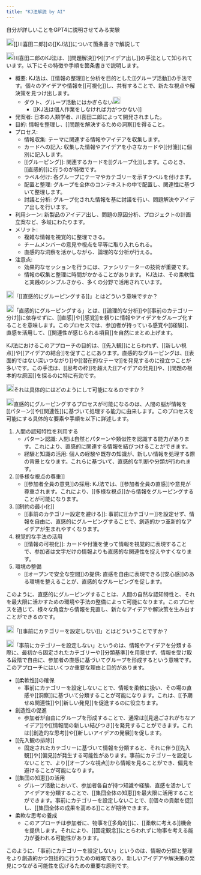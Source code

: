 ```yaml
---
title: "KJ法解説 by AI"
---
```


自分が詳しいことをGPT4に説明させてみる実験

<img src='https://scrapbox.io/api/pages/nishio/nishio/icon' alt='nishio.icon' height="19.5"/>[[川喜田二郎]]の[[KJ法]]について箇条書きで解説して

<img src='https://scrapbox.io/api/pages/nishio/gpt/icon' alt='gpt.icon' height="19.5"/>川喜田二郎のKJ法は、[[問題解決]]や[[アイデア出し]]の手法として知られています。以下にその特徴や手順を箇条書きで説明します。
- 概要: KJ法は、[[情報の整理]]と分析を目的とした[[グループ活動]]の手法です。個々のアイデアや情報を[[可視化]]し、共有することで、新たな視点や解決策を見つけ出します。
    - ダウト、グループ活動にはかぎらない<img src='https://scrapbox.io/api/pages/nishio/nishio/icon' alt='nishio.icon' height="19.5"/>
        - [[KJ法は個人作業をしなければ力がつかない]]
- 発案者: 日本の人類学者、川喜田二郎によって開発されました。
- 目的: 情報を整理し、[[問題を解決するための洞察]]を得ること。
- プロセス:
    - 情報収集: テーマに関連する情報やアイデアを収集します。
    - カードへの記入: 収集した情報やアイデアを小さなカードや[[付箋]]に個別に記入します。
    - [[グルーピング]]: 関連するカードを[[グループ化]]します。このとき、[[直感的]]に行うのが特徴です。
    - ラベル付け: 各グループにテーマやカテゴリーを示すラベルを付けます。
    - 配置と整理: グループを全体のコンテキストの中で配置し、関連性に基づいて整理します。
    - 討議と分析: グループ化された情報を基に討議を行い、問題解決やアイデア出しを行います。
- 利用シーン: 新製品のアイデア出し、問題の原因分析、プロジェクトの計画立案など、多岐にわたります。
- メリット:
    - 複雑な情報を視覚的に整理できる。
    - チームメンバーの意見や視点を平等に取り入れられる。
    - 直感的な洞察を活かしながら、論理的な分析が行える。
- 注意点:
    - 効果的なセッションを行うには、ファシリテーターの技術が重要です。
    - 情報の収集と整理に時間がかかることがあります。
KJ法は、その柔軟性と実践のシンプルさから、多くの分野で活用されています。

<img src='https://scrapbox.io/api/pages/nishio/nishio/icon' alt='nishio.icon' height="19.5"/>「[[直感的にグルーピングする]]」とはどういう意味ですか？

<img src='https://scrapbox.io/api/pages/nishio/gpt/icon' alt='gpt.icon' height="19.5"/>「直感的にグルーピングする」とは、[[論理的な分析]]や[[事前のカテゴリー分け]]に依存せずに、[[直感]]や[[感覚]]を頼りに情報やアイデアをグループ化することを意味します。このプロセスでは、参加者が持っている感覚や[[経験]]、直感を活用して、[[関連性が感じられる項目]]を自然にまとめ上げます。

KJ法におけるこのアプローチの目的は、[[先入観]]にとらわれず、[[新しい視点]]や[[アイデアの結合]]を促すことにあります。直感的なグルーピングは、[[表面的ではない深いつながり]]や[[潜在的なテーマ]]を発見するのに役立つことが多いです。この手法は、[[思考の枠]]を超えた[[アイデアの発見]]や、[[問題の根本的な原因]]を探るのに特に有効です。

<img src='https://scrapbox.io/api/pages/nishio/nishio/icon' alt='nishio.icon' height="19.5"/>それは具体的にはどのようにして可能になるのですか？

<img src='https://scrapbox.io/api/pages/nishio/gpt/icon' alt='gpt.icon' height="19.5"/>直感的にグルーピングするプロセスが可能になるのは、人間の脳が情報を[[パターン]]や[[関連性]]に基づいて処理する能力に由来します。このプロセスを可能にする具体的な要素や手順を以下に詳述します。
1. 人間の認知特性を利用する
    - パターン認識: 人間は自然とパターンや類似性を認識する能力があります。これにより、直感的に関連する情報を結びつけることができます。
    - 経験と知識の活用: 個人の経験や既存の知識が、新しい情報を処理する際の背景となります。これらに基づいて、直感的な判断や分類が行われます。
2. [[多様な視点の尊重]]
    - [[参加者全員の意見]]の採用: KJ法では、[[参加者全員の直感]]や意見が尊重されます。これにより、[[多様な視点]]から情報をグルーピングすることが可能になります。
3. [[制約の最小化]]
    - [[事前のカテゴリー設定を避ける]]: 事前に[[カテゴリー]]を設定せず、情報を自由に、直感的にグルーピングすることで、創造的かつ革新的なアイデアが生まれやすくなります。
4. 視覚的な手法の活用
    - [[情報の可視化]]: カードや付箋を使って情報を視覚的に表現することで、参加者は文字だけの情報よりも直感的な関連性を捉えやすくなります。
5. 環境の整備
    - [[オープンで安全な空間]]の提供: 直感を自由に表現できる[[安心感]]のある環境を整えることが、直感的なグルーピングを促します。

このように、直感的にグルーピングすることは、人間の自然な認知特性と、それを最大限に活かすための環境や手法の整備によって可能になります。このプロセスを通じて、様々な角度から情報を見直し、新たなアイデアや解決策を生み出すことができるのです。

<img src='https://scrapbox.io/api/pages/nishio/nishio/icon' alt='nishio.icon' height="19.5"/>「[[事前にカテゴリーを設定しない]]」とはどういうことですか？

<img src='https://scrapbox.io/api/pages/nishio/gpt/icon' alt='gpt.icon' height="19.5"/>「事前にカテゴリーを設定しない」というのは、情報やアイデアを分類する際に、最初から固定されたカテゴリーや[[分類基準]]を用意せず、情報を受け取る段階で自由に、参加者の直感に基づいてグループを形成するという意味です。このアプローチにはいくつか重要な理由と目的があります。

- [[柔軟性]]の確保
    - 事前にカテゴリーを設定しないことで、情報を柔軟に扱い、その場の直感や[[洞察]]に基づいて分類することが可能になります。これは、[[予期せぬ関連性]]や[[新しい発見]]を促進するのに役立ちます。
- 創造性の促進
    - 参加者が自由にグループを形成することで、通常は[[見過ごされがちなアイデア]]や[[情報間の新しい結びつき]]を発見することができます。これは[[創造的な思考]]や[[新しいアイデアの発展]]を促します。
- [[先入観の排除]]
    - 固定されたカテゴリーに基づいて情報を分類すると、それに伴う[[先入観]]や[[偏見]]が発生する可能性があります。事前にカテゴリーを設定しないことで、より[[オープンな視点]]から情報を見ることができ、偏見を避けることが可能になります。
- [[集団の知恵]]の活用
    - グループ活動において、参加者各自が持つ知識や経験、直感を活かしてアイデアを分類することで、[[集団全体の知恵]]を最大限に活用することができます。事前にカテゴリーを設定しないことで、[[個々の貢献を促]]し、[[集団全体の成果を高める]]ことが期待できます。
- 柔軟な思考の養成
    - このアプローチは参加者に、物事を[[多角的]]に、[[柔軟に考える]]機会を提供します。それにより、[[固定観念]]にとらわれずに物事を考える能力が養われる可能性があります。

このように、「事前にカテゴリーを設定しない」というのは、情報の分類と整理をより創造的かつ包括的に行うための戦略であり、新しいアイデアや解決策の発見につながる可能性を広げるための重要な原則です。